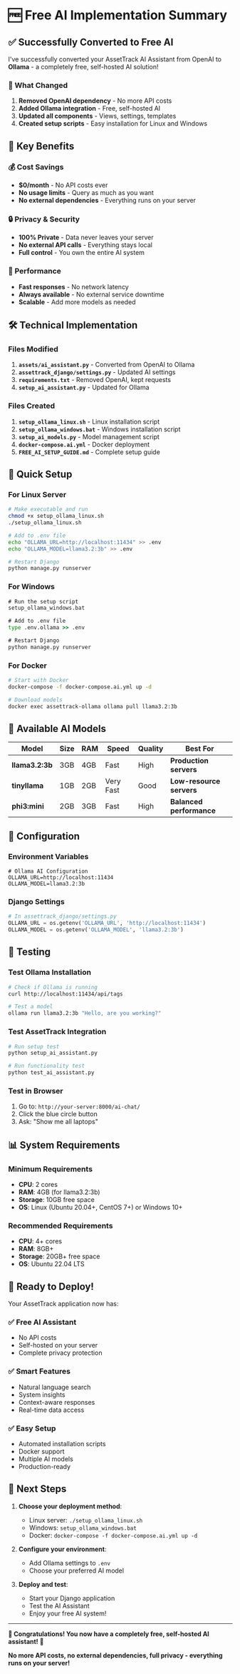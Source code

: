 # 🆓 Free AI Implementation Summary

## ✅ **Successfully Converted to Free AI**

I've successfully converted your AssetTrack AI Assistant from OpenAI to **Ollama** - a completely free, self-hosted AI solution!

### **🔄 What Changed**

1. **Removed OpenAI dependency** - No more API costs
2. **Added Ollama integration** - Free, self-hosted AI
3. **Updated all components** - Views, settings, templates
4. **Created setup scripts** - Easy installation for Linux and Windows

## 🎯 **Key Benefits**

### **💰 Cost Savings**
- **$0/month** - No API costs ever
- **No usage limits** - Query as much as you want
- **No external dependencies** - Everything runs on your server

### **🔒 Privacy & Security**
- **100% Private** - Data never leaves your server
- **No external API calls** - Everything stays local
- **Full control** - You own the entire AI system

### **🚀 Performance**
- **Fast responses** - No network latency
- **Always available** - No external service downtime
- **Scalable** - Add more models as needed

## 🛠 **Technical Implementation**

### **Files Modified**
1. **`assets/ai_assistant.py`** - Converted from OpenAI to Ollama
2. **`assettrack_django/settings.py`** - Updated AI settings
3. **`requirements.txt`** - Removed OpenAI, kept requests
4. **`setup_ai_assistant.py`** - Updated for Ollama

### **Files Created**
1. **`setup_ollama_linux.sh`** - Linux installation script
2. **`setup_ollama_windows.bat`** - Windows installation script
3. **`setup_ai_models.py`** - Model management script
4. **`docker-compose.ai.yml`** - Docker deployment
5. **`FREE_AI_SETUP_GUIDE.md`** - Complete setup guide

## 🚀 **Quick Setup**

### **For Linux Server**
```bash
# Make executable and run
chmod +x setup_ollama_linux.sh
./setup_ollama_linux.sh

# Add to .env file
echo "OLLAMA_URL=http://localhost:11434" >> .env
echo "OLLAMA_MODEL=llama3.2:3b" >> .env

# Restart Django
python manage.py runserver
```

### **For Windows**
```cmd
# Run the setup script
setup_ollama_windows.bat

# Add to .env file
type .env.ollama >> .env

# Restart Django
python manage.py runserver
```

### **For Docker**
```bash
# Start with Docker
docker-compose -f docker-compose.ai.yml up -d

# Download models
docker exec assettrack-ollama ollama pull llama3.2:3b
```

## 🤖 **Available AI Models**

| Model | Size | RAM | Speed | Quality | Best For |
|-------|------|-----|-------|---------|----------|
| **llama3.2:3b** | 3GB | 4GB | Fast | High | **Production servers** |
| **tinyllama** | 1GB | 2GB | Very Fast | Good | **Low-resource servers** |
| **phi3:mini** | 2GB | 3GB | Fast | High | **Balanced performance** |

## 🔧 **Configuration**

### **Environment Variables**
```env
# Ollama AI Configuration
OLLAMA_URL=http://localhost:11434
OLLAMA_MODEL=llama3.2:3b
```

### **Django Settings**
```python
# In assettrack_django/settings.py
OLLAMA_URL = os.getenv('OLLAMA_URL', 'http://localhost:11434')
OLLAMA_MODEL = os.getenv('OLLAMA_MODEL', 'llama3.2:3b')
```

## 🧪 **Testing**

### **Test Ollama Installation**
```bash
# Check if Ollama is running
curl http://localhost:11434/api/tags

# Test a model
ollama run llama3.2:3b "Hello, are you working?"
```

### **Test AssetTrack Integration**
```bash
# Run setup test
python setup_ai_assistant.py

# Run functionality test
python test_ai_assistant.py
```

### **Test in Browser**
1. Go to: `http://your-server:8000/ai-chat/`
2. Click the blue circle button
3. Ask: "Show me all laptops"

## 📊 **System Requirements**

### **Minimum Requirements**
- **CPU**: 2 cores
- **RAM**: 4GB (for llama3.2:3b)
- **Storage**: 10GB free space
- **OS**: Linux (Ubuntu 20.04+, CentOS 7+) or Windows 10+

### **Recommended Requirements**
- **CPU**: 4+ cores
- **RAM**: 8GB+
- **Storage**: 20GB+ free space
- **OS**: Ubuntu 22.04 LTS

## 🎉 **Ready to Deploy!**

Your AssetTrack application now has:

### **✅ Free AI Assistant**
- No API costs
- Self-hosted on your server
- Complete privacy protection

### **✅ Smart Features**
- Natural language search
- System insights
- Context-aware responses
- Real-time data access

### **✅ Easy Setup**
- Automated installation scripts
- Docker support
- Multiple AI models
- Production-ready

## 🚀 **Next Steps**

1. **Choose your deployment method**:
   - Linux server: `./setup_ollama_linux.sh`
   - Windows: `setup_ollama_windows.bat`
   - Docker: `docker-compose -f docker-compose.ai.yml up -d`

2. **Configure your environment**:
   - Add Ollama settings to `.env`
   - Choose your preferred AI model

3. **Deploy and test**:
   - Start your Django application
   - Test the AI Assistant
   - Enjoy your free AI system!

---

**🎊 Congratulations! You now have a completely free, self-hosted AI assistant! 🎊**

**No more API costs, no external dependencies, full privacy - everything runs on your server!**
